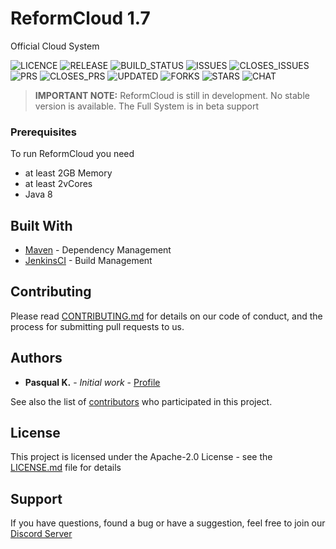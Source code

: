# ReformCloud 1.7

Official Cloud System

![LICENCE](https://img.shields.io/github/license/reformcloudproject/reformcloud.svg)
![RELEASE](https://img.shields.io/github/release/reformcloudproject/reformcloud.svg)
![BUILD_STATUS](https://travis-ci.com/reformcloudproject/reformcloud.svg?branch=progress)
![ISSUES](https://img.shields.io/github/issues/reformcloudproject/reformcloud.svg)
![CLOSES_ISSUES](https://img.shields.io/github/issues-closed/reformcloudproject/reformcloud.svg)
![PRS](https://img.shields.io/github/issues-pr/reformcloudproject/reformcloud.svg)
![CLOSES_PRS](https://img.shields.io/github/issues-pr-closed/reformcloudproject/reformcloud.svg)
![UPDATED](https://img.shields.io/github/last-commit/reformcloudproject/reformcloud.svg)
![FORKS](https://img.shields.io/github/forks/reformcloudproject/reformcloud.svg)
![STARS](https://img.shields.io/github/stars/reformcloudproject/reformcloud.svg)
![CHAT](https://img.shields.io/discord/499666347337449472.svg)

> <b>IMPORTANT NOTE:</b> ReformCloud is still in development. No stable version is available. The Full System is in beta support

### Prerequisites

To run ReformCloud you need 
 * at least 2GB Memory
 * at least 2vCores
 * Java 8

## Built With

* [Maven](https://maven.apache.org/) - Dependency Management
* [JenkinsCI](https://ci.reformcloud.systems) - Build Management

## Contributing

Please read [CONTRIBUTING.md](https://github.com/reformcloudproject/reformcloud/blob/progress/.github/CONTRIBUTING.md) for details on our code of conduct, and the process for submitting pull requests to us.

## Authors

* **Pasqual K.** - *Initial work* - [Profile](https://github.com/KlaroYT)

See also the list of [contributors](https://github.com/reformcloudproject/reformcloud/graphs/contributors) who participated in this project.

## License

This project is licensed under the Apache-2.0 License - see the [LICENSE.md](../LICENSE) file for details

## Support

If you have questions, found a bug or have a suggestion, feel free to join our [Discord Server](https://discord.gg/uskXdVZ)
